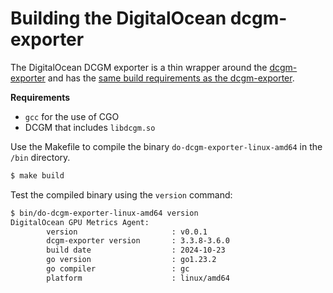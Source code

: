 # Building the DigitalOcean dcgm-exporter

The DigitalOcean DCGM exporter is a thin wrapper around the [dcgm-exporter](https://github.com/NVIDIA/dcgm-exporter) and has the [same build requirements as the dcgm-exporter](https://github.com/NVIDIA/dcgm-exporter?tab=readme-ov-file#building-from-source).

**Requirements**
- `gcc` for the use of CGO
- DCGM that includes `libdcgm.so`

Use the Makefile to compile the binary `do-dcgm-exporter-linux-amd64` in the `/bin` directory.

```bash
$ make build
```

Test the compiled binary using the `version` command:

```bash
$ bin/do-dcgm-exporter-linux-amd64 version
DigitalOcean GPU Metrics Agent:
		version                     : v0.0.1
		dcgm-exporter version       : 3.3.8-3.6.0
		build date                  : 2024-10-23
		go version                  : go1.23.2
		go compiler                 : gc
		platform                    : linux/amd64
```
